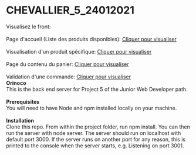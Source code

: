 # CHEVALLIER_5_24012021
Visualisez le front:<br /><br />
Page d'accueil (Liste des produits disponibles):
<a href="https://www.zupimages.net/up/21/05/jorp.png" target="_blank">Cliquer pour visualiser</a><br /><br />
Visualisation d'un produit spécifique:
<a href="https://www.zupimages.net/up/21/05/yave.png" target="_blank">Cliquer pour visualiser</a><br /><br />
Page du contenu du panier:
<a href="https://www.zupimages.net/up/21/05/f1dk.png" target="_blank">Cliquer pour visualiser</a><br /><br />
Validation d'une commande: 
<a href="https://www.zupimages.net/up/21/05/31e8.png" target="_blank">Cliquer pour visualiser</a><br />
<b>Orinoco</b><br />
This is the back end server for Project 5 of the Junior Web Developer path.
<br /><br />
<b>Prerequisites</b><br />
You will need to have Node and npm installed locally on your machine.
<br /><br />
<b>Installation</b><br />
Clone this repo. From within the project folder, run npm install. You can then run the server with node server. The server should run on localhost with default port 3000. If the server runs on another port for any reason, this is printed to the console when the server starts, e.g. Listening on port 3001.
